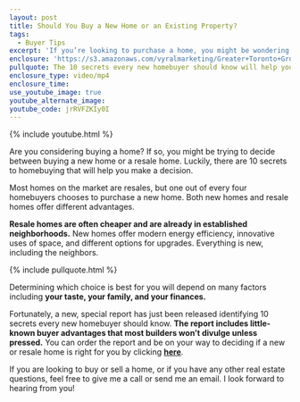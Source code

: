 ```yaml
---
layout: post
title: Should You Buy a New Home or an Existing Property?
tags:
  - Buyer Tips
excerpt: 'If you’re looking to purchase a home, you might be wondering if you should buy new or go with a resale home. There’s actually a special report that will help you make that decision.'
enclosure: 'https://s3.amazonaws.com/vyralmarketing/Greater+Toronto+Group/Greater+Toronto+Group-+Should+You+Buy+a+New+Home+or+an+Existing+Property.mp4'
pullquote: The 10 secrets every new homebuyer should know will help you decide which type of home is right for you.
enclosure_type: video/mp4
enclosure_time:
use_youtube_image: true
youtube_alternate_image:
youtube_code: jrRVFZKIy0I
---
```



{% include youtube.html %}

Are you considering buying a home? If so, you might be trying to decide between buying a new home or a resale home. Luckily, there are 10 secrets to homebuying that will help you make a decision.&nbsp;

Most homes on the market are resales, but one out of every four homebuyers chooses to purchase a new home. Both new homes and resale homes offer different advantages.&nbsp;

**Resale homes are often cheaper and are already in established neighborhoods.** New homes offer modern energy efficiency, innovative uses of space, and different options for upgrades. Everything is new, including the neighbors.&nbsp;

{% include pullquote.html %}

Determining which choice is best for you will depend on many factors including **your taste, your family, and your finances.&nbsp;**

Fortunately, a new, special report has just been released identifying 10 secrets every new homebuyer should know. **The report includes little-known buyer advantages that most builders won’t divulge unless pressed.** You can order the report and be on your way to deciding if a new or resale home is right for you by clicking **[here](http://www.greatertorontogroup.com/info/new-homes-vs-resale)**. &nbsp;

If you are looking to buy or sell a home, or if you have any other real estate questions, feel free to give me a call or send me an email. I look forward to hearing from you!&nbsp;